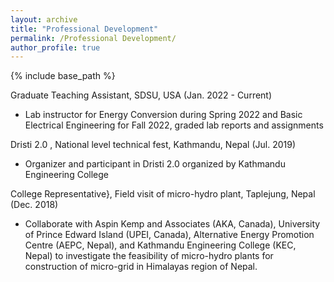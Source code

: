 ```yaml
---
layout: archive
title: "Professional Development"
permalink: /Professional Development/
author_profile: true
---
```


{% include base_path %}


Graduate Teaching Assistant, SDSU, USA (Jan. 2022 - Current)
* Lab instructor for Energy Conversion during Spring 2022 and Basic Electrical Engineering for Fall 2022, graded lab reports and assignments

Dristi 2.0 , National level technical fest, Kathmandu, Nepal (Jul. 2019)
* Organizer and participant in Dristi 2.0 organized by Kathmandu Engineering College

College Representative}, Field visit of micro-hydro plant, Taplejung, Nepal (Dec. 2018)
* Collaborate with Aspin Kemp and Associates (AKA, Canada), University of Prince Edward Island (UPEI, Canada), Alternative Energy Promotion Centre (AEPC, Nepal), and Kathmandu Engineering College (KEC, Nepal) to investigate the feasibility of micro-hydro plants for construction of micro-grid in Himalayas region of Nepal.
